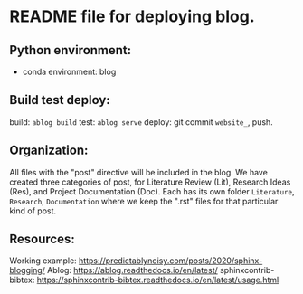 # README file for deploying blog. 

## Python environment: 
- conda environment: blog

## Build test deploy:
build: `ablog build`
test: `ablog serve`
deploy: git commit `website_`, push. 

## Organization:
All files with the "post" directive will be included in the blog. We have created three categories of post, for Literature Review (Lit), Research Ideas (Res), and Project Documentation (Doc). Each has its own folder `Literature`, `Research`, `Documentation` where we keep the ".rst" files for that particular kind of post. 

## Resources: 
Working example: https://predictablynoisy.com/posts/2020/sphinx-blogging/
Ablog: https://ablog.readthedocs.io/en/latest/
sphinxcontrib-bibtex: https://sphinxcontrib-bibtex.readthedocs.io/en/latest/usage.html


